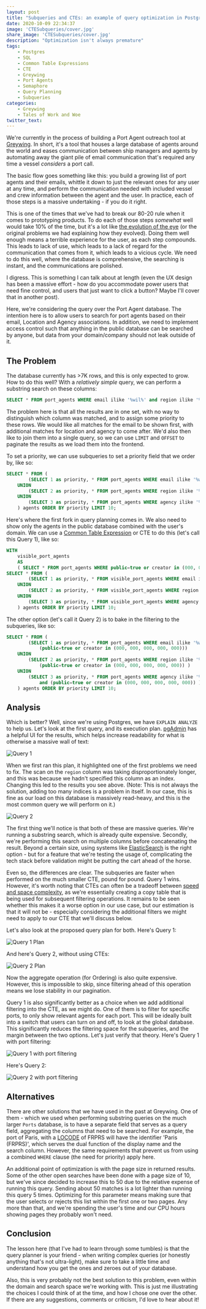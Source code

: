 ```yaml
---
layout: post
title: "Subqueries and CTEs: an example of query optimization in Postgres"
date: 2020-10-09 22:34:37
image: 'CTESubqueries/cover.jpg'
share_image: 'CTESubqueries/cover.jpg'
description: "Optimization isn't always premature"
tags:
	- Postgres
	- SQL
	- Common Table Expressions
	- CTE
	- Greywing
	- Port Agents
	- Semaphore
	- Query Planning
	- Subqueries
categories:
	- Greywing
	- Tales of Work and Woe
twitter_text:
---
```


We're currently in the process of building a Port Agent outreach tool at [Greywing](https://grey-wing.com). In short, it's a tool that houses a large database of agents around the world and eases communication between ship managers and agents by automating away the giant pile of email communication that's required any time a vessel *considers* a port call.

The basic flow goes something like this: you build a growing list of port agents and their emails, whittle it down to just the relevant ones for any user at any time, and perform the communication needed with included vessel and crew information between the agent and the user. In practice, each of those steps is a massive undertaking - if you do it right.

This is one of the times that we've had to break our 80-20 rule when it comes to prototyping products. To do each of those steps *somewhat* well would take 10% of the time, but it's a lot like [the evolution of the eye](https://en.wikipedia.org/wiki/Evolution_of_the_eye) (or the original problems we had explaining how they evolved). Doing them well enough means a terrible experience for the user, as each step compounds. This leads to lack of use, which leads to a lack of regard for the communication that comes from it, which leads to a vicious cycle. We need to do this well, where the database is comprehensive, the searching is instant, and the communications are polished.

I digress. This is something I can talk about at length (even the UX design has been a massive effort - how do you accommodate power users that need fine control, and users that just want to click a button? Maybe I'll cover that in another post).

Here, we're considering the query over the Port Agent database. The intention here is to allow users to search for port agents based on their email, Location and Agency associations. In addition, we need to implement access control such that anything in the public database can be searched by anyone, but data from your domain/company should not leak outside of it.

## The Problem

The database currently has >7K rows, and this is only expected to grow. How to do this well? With a *relatively simple* query, we can perform a substring search on these columns:

```sql
SELECT * FROM port_agents WHERE email ilike '%wil%' and region ilike '%wil%' and agency ilike '%wil%';
```

The problem here is that all the results are in one set, with no way to distinguish which column was matched, and to assign some priority to these rows. We would like all matches for the email to be shown first, with additional matches for location and agency to come after. We'd also then like to join them into a single query, so we can use `LIMIT` and `OFFSET` to paginate the results as we load them into the frontend.

To set a priority, we can use subqueries to set a priority field that we order by, like so:

```sql
SELECT * FROM (
		(SELECT 1 as priority, * FROM port_agents WHERE email ilike '%wil%')
	UNION
		(SELECT 2 as priority, * FROM port_agents WHERE region ilike '%wil%')
	UNION
		(SELECT 3 as priority, * FROM port_agents WHERE agency ilike '%wil%')
	) agents ORDER BY priority LIMIT 10;
```

Here's where the first fork in query planning comes in. We also need to show only the agents in the public database combined with the user's domain. We can use a [Common Table Expression](https://www.essentialsql.com/introduction-common-table-expressions-ctes/) or CTE to do this (let's call this Query 1), like so:

```sql
WITH
	visible_port_agents
	AS
	( SELECT * FROM port_agents WHERE public=true or creator in (000, 000, 000, 000, 000))
SELECT * FROM (
		(SELECT 1 as priority, * FROM visible_port_agents WHERE email ilike '%wil%')
	UNION
		(SELECT 2 as priority, * FROM visible_port_agents WHERE region ilike '%wil%')
	UNION
		(SELECT 3 as priority, * FROM visible_port_agents WHERE agency ilike '%wil%')
	) agents ORDER BY priority LIMIT 10;
```

The other option (let's call it Query 2) is to bake in the filtering to the subqueries, like so:

```sql
SELECT * FROM (
		(SELECT 1 as priority, * FROM port_agents WHERE email ilike '%wil%' and
			(public=true or creator in (000, 000, 000, 000, 000)))
	UNION
		(SELECT 2 as priority, * FROM port_agents WHERE region ilike '%wil%' and
			(public=true or creator in (000, 000, 000, 000, 000)) )
	UNION
		(SELECT 3 as priority, * FROM port_agents WHERE agency ilike '%wil%'
			and (public=true or creator in (000, 000, 000, 000, 000)) )
	) agents ORDER BY priority LIMIT 10;
```

## Analysis

Which is better? Well, since we're using Postgres, we have `EXPLAIN ANALYZE` to help us. Let's look at the first query, and its execution plan. [pgAdmin](https://www.pgadmin.org/) has a helpful UI for the results, which helps increase readability for what is otherwise a massive wall of text:

![Query 1]({{site.url}}/assets/img/CTESubqueries/Q1.png)

When we first ran this plan, it highlighted one of the first problems we need to fix. The scan on the `region` column was taking disproportionately longer, and this was because we hadn't specified this column as an index. Changing this led to the results you see above.
(Note: This is not always the solution, adding too many indices is a problem in itself. In our case, this is fine as our load on this database is massively read-heavy, and this is the most common query we will perform on it.)

![Query 2]({{site.url}}/assets/img/CTESubqueries/Q2.png)

The first thing we'll notice is that both of these are massive queries. We're running a substring search, which is already quite expensive. Secondly, we're performing this search on multiple columns before concatenating the result. Beyond a certain size, using systems like [ElasticSearch](https://www.elastic.co/) is the right option - but for a feature that we're testing the usage of, complicating the tech stack before validation might be putting the cart ahead of the horse.

Even so, the differences are clear. The subqueries are faster when performed on the much smaller CTE, pound for pound. Query 1 wins. However, it's worth noting that CTEs can often be a tradeoff between [speed and space complexity](https://paquier.xyz/postgresql-2/postgres-12-with-materialize/), as we're essentially creating a copy table that is being used for subsequent filtering operations. It remains to be seen whether this makes it a worse option in our use case, but our estimation is that it will not be - especially considering the additional filters we might need to apply to our CTE that we'll discuss below.

Let's also look at the proposed query plan for both. Here's Query 1:

![Query 1 Plan]({{site.url}}/assets/img/CTESubqueries/Q1Plan.png)

And here's Query 2, without using CTEs:

![Query 2 Plan]({{site.url}}/assets/img/CTESubqueries/Q2Plan.png)

Now the aggregate operation (for Ordering) is also quite expensive. However, this is impossible to skip, since filtering ahead of this operation means we lose stability in our pagination.

Query 1 is also significantly better as a choice when we add additional filtering into the CTE, as we might do. One of them is to filter for specific ports, to only show relevant agents for each port. This will be ideally built into a switch that users can turn on and off, to look at the global database. This significantly reduces the filtering space for the subqueries, and the margin between the two options. Let's just verify that theory. Here's Query 1 with port filtering:

![Query 1 with port filtering]({{site.url}}/assets/img/CTESubqueries/Q1Locode.png)

Here's Query 2:

![Query 2 with port filtering]({{site.url}}/assets/img/CTESubqueries/Q2Locode.png)

## Alternatives

There are other solutions that we have used in the past at Greywing. One of them - which we used when performing substring queries on the much larger `Ports` database, is to have a separate field that serves as a query field, aggregating the columns that need to be searched. For example, the port of Paris, with a [LOCODE](https://en.wikipedia.org/wiki/UN/LOCODE) of FRPRS will have the identifier 'Paris (FRPRS)', which serves the dual function of the display name and the search column. However, the same requirements that prevent us from using a combined `WHERE` clause (the need for priority) apply here.

An additional point of optimization is with the page size in returned results. Some of the other open searches have been done with a page size of 10, but we've since decided to increase this to 50 due to the relative expense of running this query. Sending about 50 matches is a lot lighter than running this query 5 times. Optimizing for this parameter means making sure that the user selects or rejects this list within the first one or two pages. Any more than that, and we're spending the user's time and our CPU hours showing pages they probably won't need.

## Conclusion

The lesson here (that I've had to learn through some tumbles) is that the query planner is your friend - when writing complex queries (or honestly anything that's not ultra-light), make sure to take a little time and understand how you get the ones and zeroes out of your database.

Also, this is very probably not the best solution to this problem, even within the domain and search space we're working with. This is just me illustrating the choices I could think of at the time, and how I chose one over the other. If there are any suggestions, comments or criticism, I'd love to hear about it!

